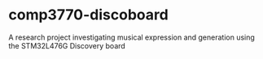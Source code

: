 # comp3770-discoboard
A research project investigating musical expression and generation using the STM32L476G Discovery board
